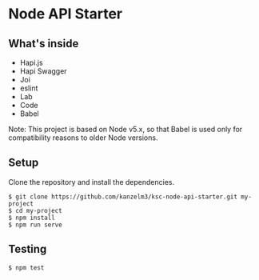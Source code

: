 Node API Starter
======================

What's inside
----------------
 - Hapi.js
 - Hapi Swagger
 - Joi
 - eslint
 - Lab
 - Code
 - Babel

Note: This project is based on Node v5.x, so that Babel is used only for compatibility reasons to older Node versions.

Setup
-----
Clone the repository and install the dependencies.

    $ git clone https://github.com/kanzelm3/ksc-node-api-starter.git my-project
    $ cd my-project
    $ npm install
    $ npm run serve

Testing
---------

    $ npm test
